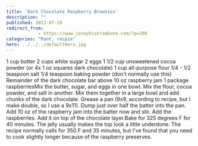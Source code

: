 ```yaml
---
title: 'Dark Chocolate Raspberry Brownies'
description: ""
published: 2012-07-19
redirect_from: 
            - https://www.josephcatrambone.com/?p=200
categories: "Rant, recpie"
hero: ../../../defaultHero.jpg
---
```

1 cup butter 2 cups white sugar 2 eggs 1 1/2 cup unsweetened cocoa powder (or 4x 1 oz squares dark chocolate) 1 cup all-purpose flour 1/4 - 1/2 teaspoon salt 1/4 teaspoon baking powder (don't normally use this) Remainder of the dark chocolate bar above 10 oz raspberry jam 1 package raspberriesMix the butter, sugar, and eggs in one bowl. Mix the flour, cocoa powder, and salt in another. Mix them together in a large bowl and add chunks of the dark chocolate. Grease a pan (9x9, according to recipe, but I make double, so I use a 9x11). Dump just over half the batter into the pan. Add 10 oz of the raspberry jam into the batter now and stir. Add the raspberries. Add it on top of the chocolate layer.Bake for 325 degrees F for 40 minutes. The jelly usually makes the top look a little underdone. The recipe normally calls for 350 F and 35 minutes, but I've found that you need to cook slightly longer because of the raspberry preserves.
